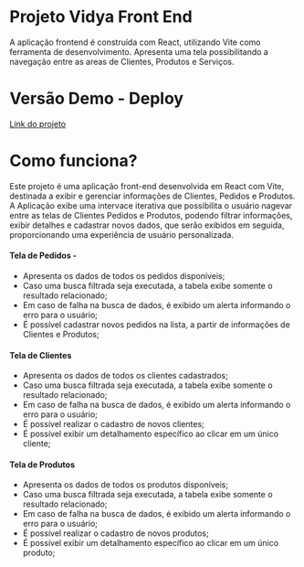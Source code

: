 # Projeto Vidya Front End
A aplicação frontend é construída com React, utilizando Vite como ferramenta de desenvolvimento. Apresenta uma tela possibilitando a navegação entre as areas de Clientes, Produtos e Serviços.

# Versão Demo - Deploy 
[Link do projeto](https://projeto-vidya-front-q0515qic9-brendonlee23s-projects.vercel.app/)

# Como funciona?
Este projeto é uma aplicação front-end desenvolvida em React com Vite, destinada a exibir e gerenciar informações de Clientes, Pedidos e Produtos. A Aplicação exibe uma intervace iterativa que possibilita o usuário nagevar entre as telas de Clientes Pedidos e Produtos, podendo filtrar informações, exibir detalhes e cadastrar novos dados, que serão exibidos em seguida, proporcionando uma experiência de usuário personalizada.

#### Tela de Pedidos - 
- Apresenta os dados de todos os pedidos disponíveis;
- Caso uma busca filtrada seja executada, a tabela exibe somente o resultado relacionado;
- Em caso de falha na busca de dados, é exibido um alerta informando o erro para o usuário;
- É possível cadastrar novos pedidos na lista, a partir de informações de Clientes e Produtos;

#### Tela de Clientes
- Apresenta os dados de todos os clientes cadastrados;
- Caso uma busca filtrada seja executada, a tabela exibe somente o resultado relacionado;
- Em caso de falha na busca de dados, é exibido um alerta informando o erro para o usuário;
- É possível realizar o cadastro de novos clientes;
- É possível exibir um detalhamento específico ao clicar em um único cliente;

#### Tela de Produtos
- Apresenta os dados de todos os produtos disponíveis;
- Caso uma busca filtrada seja executada, a tabela exibe somente o resultado relacionado;
- Em caso de falha na busca de dados, é exibido um alerta informando o erro para o usuário;
- É possível realizar o cadastro de novos produtos;
- É possível exibir um detalhamento específico ao clicar em um único produto;
